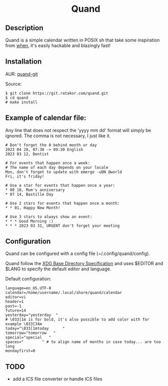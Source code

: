 <h1 align="center">Quand</h1>

## Description
Quand is a simple calendar written in POSIX sh that take some inspiration from [when](http://www.lightandmatter.com/when/when.html), it's easily hackable and blazingly fast!

## Installation
AUR: [quand-git](https://aur.archlinux.org/packages/quand-git)

Source:
```
$ git clone https://git.ratakor.com/quand.git
$ cd quand
# make install
```

## Example of calendar file:
Any line that does not respect the 'yyyy mm dd' format will simply be ignored.
The comma is not necessary, I just like it.
```
# Don't forget the 0 behind month or day
2023 04 28, 07:30 -> 09:30 English
2023 03 12, Dentist

# For events that happen once a week:
# The name of each day depends on your locale
Mon, don't forget to update with emerge -uDN @world
Fri, it's friday!

# Use a star for events that happen once a year:
* 08 10, Mum's anniversary
* 07 14, Bastille Day

# Use 2 stars for events that happen once a month:
* * 01, Happy New Month!

# Use 3 stars to always show an event:
* * * Good Morning :)
* * * 2023 03 31, URGENT don't forget your meeting
```

## Configuration
Quand can be configured with a config file (~/.config/quand/config).

Quand follow the [XDG Base Directory Specification](https://specifications.freedesktop.org/basedir-spec/basedir-spec-latest.html) and uses $EDITOR and $LANG to specify the default editor and language.

Default configuration:
```
language=en_US.UTF-8
calendar=/home/username/.local/share/quand/calendar
editor=vi
header=1
past=-1
future=14
yesterday="yesterday  "
# \033[1m is for bold, it's also possible to add color with for example \033[34m
today="\033[1mtoday      "
tomorrow="tomorrow   "
special="special   "
spaces="        " # to align name of months in case today... are too long
mondayfirst=0
```

## TODO
- add a ICS file converter or handle ICS files
